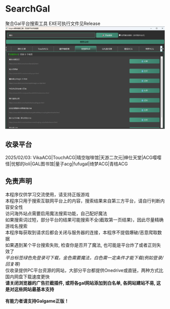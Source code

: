 # SearchGal
聚合Gal平台搜索工具
EXE可执行文件见Release
![演示图片](./shot.png)

## 收录平台
2025/02/03:
VikaACG|TouchACG|晴空咖啡馆|天游二次元|绅仕天堂|ACG嘤嘤怪|忧郁的loli|GAL图书馆|量子acg|fufugal|绮梦ACG|青桔ACG

## 免责声明
本程序仅供学习交流使用，请支持正版游戏<br>
本程序只用于搜索互联网平台上的内容，搜索结果来自第三方平台，请自行判断内容安全性<br>
访问海外站点需要启用魔法搜索功能，自己配好魔法<br>
如果搜索词过短，部分平台的结果可能搜索不全(截取第一页结果)，因此尽量精确游戏名搜索<br>
本程序每获取到请求后都会关闭与服务器的连接，本程序不提倡爆破/恶意爬取数据<br>
如果遇到某个平台搜索失败, 检查你是否开了魔法, 也可能是平台炸了或者正则失效了<br>
*平台标签绿色免登录可下载，金色需要魔法，白色需一定条件才能下载(例如登录/回复等)*<br>
仅收录提供PC平台资源的网站，大部分平台都提供Onedrive或直链，两种方式比国内网盘下载速度更快<br>
**请关闭浏览器的广告拦截插件, 或将各gal网站添加到白名单, 各网站建站不易, 这是对这些网站最基本支持**<br>
<br>
**有能力者请支持Galgame正版！**
